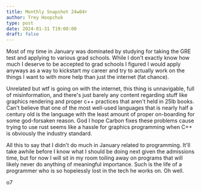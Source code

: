 ```yaml
---
title: Monthly Snapshot 24w04r
author: Trey Hoopchuk
type: post
date: 2024-01-31 T19:00:00
draft: false
---
```


Most of my time in January was dominated by studying for taking the GRE test and applying to various grad schools. 
While I don't exactly know how much I deserve to be accepted to grad schools I figured I would apply anyways as a 
way to kickstart my career and try to actually work on the things I want to with more help than just the internet (fat chance).

Unrelated but wtf is going on with the internet, this thing is unnavigable, full of misinformation, and there's just barely
any content regarding stuff like graphics rendering and proper c++ practices that aren't held in 25lb books. Can't believe 
that one of the most well-used languages that is nearly half a century old is the language with the least amount of proper
on-boarding for some god-forsaken reason. God I hope Carbon fixes these problems cause trying to use rust seems like a hassle for graphics programming when C++ is obviously the industry standard. 

All this to say that I didn't do much in January related to programming. It'll take awhile before I know what I should be doing
next given the admissions time, but for now I will sit in my room toiling away on programs that will likely never do anything of meaningful importance. Such is the life of a programmer who is so hopelessly lost in the tech he works on. Oh well.

o7